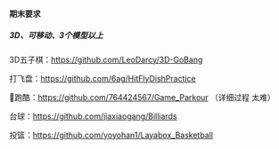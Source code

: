 #### 期末要求

##### 3D、可移动、3个模型以上



3D五子棋：https://github.com/LeoDarcy/3D-GoBang

打飞盘：https://github.com/6ag/HitFlyDishPractice

🌟跑酷：https://github.com/764424567/Game_Parkour （详细过程 太难）

台球：https://github.com/jiaxiaogang/Billiards

投篮：https://github.com/yoyohan1/Layabox_Basketball








